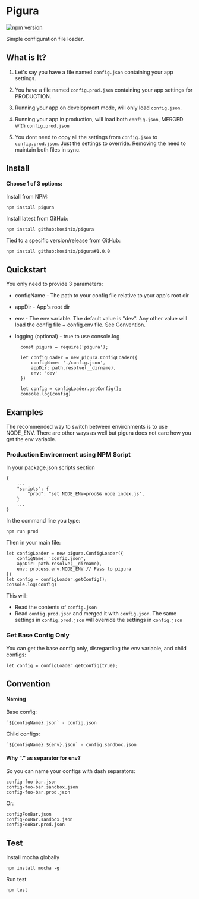 # Pigura
[![npm version](https://badge.fury.io/js/pigura.svg)](https://badge.fury.io/js/pigura)

Simple configuration file loader.

## What is It?

1) Let's say you have a file named `config.json` containing your app settings.

1) You have a file named `config.prod.json` containing your app settings for PRODUCTION.

1) Running your app on development mode, will only load `config.json`.

1) Running your app in production, will load both `config.json`, MERGED with `config.prod.json`

1) You dont need to copy all the settings from `config.json` to `config.prod.json`. Just the settings to override. Removing the need to maintain both files in sync.


## Install

#### Choose 1 of 3 options:

Install from NPM:

    npm install pigura

Install latest from GitHub:

    npm install github:kosinix/pigura

Tied to a specific version/release from GitHub:

    npm install github:kosinix/pigura#1.0.0
    
## Quickstart

You only need to provide 3 parameters:

* configName - The path to your config file relative to your app's root dir
* appDir - App's root dir
* env - The env variable. The default value is "dev". Any other value will load the config file + config.env file. See Convention.
* logging (optional) - true to use console.log


        const pigura = require('pigura');

        let configLoader = new pigura.ConfigLoader({ 
            configName: './config.json',
            appDir: path.resolve(__dirname),
            env: 'dev'
        })

        let config = configLoader.getConfig();
        console.log(config)

## Examples

The recommended way to switch between environments is to use NODE_ENV. There are other ways as well but pigura does not care how you get the env variable.

### Production Environment using NPM Script

In your package.json scripts section

    {
        ...
        "scripts": {
            "prod": "set NODE_ENV=prod&& node index.js",
        }
        ...
    }

In the command line you type:

    npm run prod

Then in your main file:

    let configLoader = new pigura.ConfigLoader({ 
        configName: 'config.json',
        appDir: path.resolve(__dirname),
        env: process.env.NODE_ENV // Pass to pigura
    })
    let config = configLoader.getConfig();
    console.log(config)

This will:
* Read the contents of `config.json`
* Read `config.prod.json` and merged it with `config.json`. The same settings in `config.prod.json` will override the settings in `config.json`

### Get Base Config Only

You can get the base config only, disregarding the env variable, and child configs:

    let config = configLoader.getConfig(true);

## Convention
#### Naming

Base config: 

    `${configName}.json` - config.json

Child configs: 

    `${configName}.${env}.json` - config.sandbox.json

#### Why "." as separator for env?

So you can name your configs with dash separators:

    config-foo-bar.json
    config-foo-bar.sandbox.json
    config-foo-bar.prod.json

Or:

    configFooBar.json
    configFooBar.sandbox.json
    configFooBar.prod.json

## Test

Install mocha globally

    npm install mocha -g

Run test

    npm test